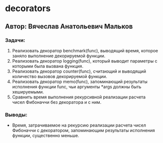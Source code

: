 # decorators
## Автор: Вячеслав Анатольевич Мальков
### Задачи:
1. Реализовать декоратор benchmark(func), выводящий время, которое заняло выполнение декорируемой функции.
2. Реализовать декоратор logging(func), который выводит параметры с которыми была вызвана функция.
3. Реализовать декоратор counter(func), считающий и выводящий количество вызовов декорируемой функции.
4. Реализовать декоратор memo(func), запоминающий результаты исполнения функции func, чьи аргументы *args должны быть хешируемыми.
5. Сравнить время выполнения рекурсивной реализации расчета чисел Фибоначчи без декоратора и с ним.

### Выводы:
- Время, затрачиваемое на рекурсию реализации расчета чисел Фибоначчи с декоратором, запоминающим результаты исполнения функции, существенно меньше.
